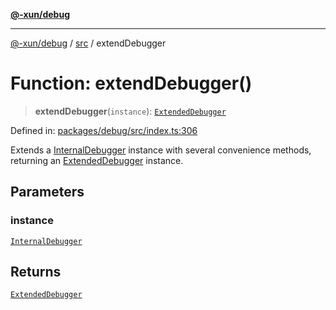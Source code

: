 [**@-xun/debug**](../../README.md)

***

[@-xun/debug](../../README.md) / [src](../README.md) / extendDebugger

# Function: extendDebugger()

> **extendDebugger**(`instance`): [`ExtendedDebugger`](../interfaces/ExtendedDebugger.md)

Defined in: [packages/debug/src/index.ts:306](https://github.com/Xunnamius/rejoinder/blob/5838a1333ac9de7c91d67ae8237becbb22928097/packages/debug/src/index.ts#L306)

Extends a [InternalDebugger](../interfaces/InternalDebugger.md) instance with several convenience methods,
returning an [ExtendedDebugger](../interfaces/ExtendedDebugger.md) instance.

## Parameters

### instance

[`InternalDebugger`](../interfaces/InternalDebugger.md)

## Returns

[`ExtendedDebugger`](../interfaces/ExtendedDebugger.md)
